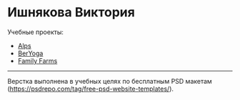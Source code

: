# Ишнякова Виктория
Учебные проекты:
- [Alps](https://ishnyakova-victoria.github.io/Alps/)
- [BerYoga](https://ishnyakova-victoria.github.io/BerYoga/)
- [Family Farms](https://ishnyakova-victoria.github.io/Family%20Farms/)
***
Верстка выполнена в учебных целях по бесплатным PSD макетам (https://psdrepo.com/tag/free-psd-website-templates/).
